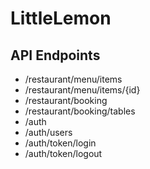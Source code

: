 # LittleLemon

## API Endpoints

- /restaurant/menu/items
- /restaurant/menu/items/{id}
- /restaurant/booking
- /restaurant/booking/tables
- /auth
- /auth/users
- /auth/token/login
- /auth/token/logout
